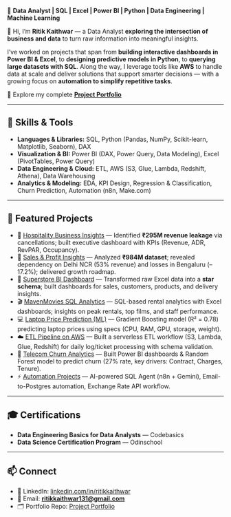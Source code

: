 🎯 **Data Analyst | SQL | Excel | Power BI | Python | Data Engineering | Machine Learning**  

👋 Hi, I’m **Ritik Kaithwar** — a Data Analyst **exploring the intersection of business and data** to turn raw information into meaningful insights.  

I’ve worked on projects that span from **building interactive dashboards in Power BI & Excel**, to **designing predictive models in Python**, to **querying large datasets with SQL**. Along the way, I leverage tools like **AWS** to handle data at scale and deliver solutions that support smarter decisions — with a growing focus on **automation to simplify repetitive tasks**.  
 
📂 Explore my complete **[Project Portfolio](https://github.com/ritik-kaithwar/Portfolio)**  

---

## 🔑 Skills & Tools  
- **Languages & Libraries:** SQL, Python (Pandas, NumPy, Scikit-learn, Matplotlib, Seaborn), DAX  
- **Visualization & BI:** Power BI (DAX, Power Query, Data Modeling), Excel (PivotTables, Power Query)  
- **Data Engineering & Cloud:** ETL, AWS (S3, Glue, Lambda, Redshift, Athena), Data Warehousing  
- **Analytics & Modeling:** EDA, KPI Design, Regression & Classification, Churn Prediction, Automation (n8n, Make.com)  

---

## 📌 Featured Projects  
- 🏨 [Hospitality Business Insights](https://github.com/ritik-kaithwar/DA-atliq-hospitality-business-insights) — Identified **₹295M revenue leakage** via cancellations; built executive dashboard with KPIs (Revenue, ADR, RevPAR, Occupancy).  
- 🏢 [Sales & Profit Insights](https://github.com/ritik-kaithwar/DA-atliq-strategic-growth-insights) — Analyzed **₹984M dataset**; revealed dependency on Delhi NCR (53% revenue) and losses in Bengaluru (–17.2%); delivered growth roadmap.  
- 🛒 [Superstore BI Dashboard](https://github.com/ritik-kaithwar/DA-superstore-retail-powerbi-case-study) — Transformed raw Excel data into a **star schema**; built dashboards for sales, customers, products, and delivery insights.  
- 🎬 [MavenMovies SQL Analytics](https://github.com/ritik-kaithwar/DA-mavenmovies-sql-analytics) — SQL-based rental analytics with Excel dashboards; insights on peak rentals, top films, and staff performance.  
- 💻 [Laptop Price Prediction (ML)](https://github.com/ritik-kaithwar/ML-laptop-price-prediction) — Gradient Boosting model (R² = 0.78) predicting laptop prices using specs (CPU, RAM, GPU, storage, weight).  
- ☁️ [ETL Pipeline on AWS](https://github.com/ritik-kaithwar/DE-etl-pipeline-aws) — Built a serverless ETL workflow (S3, Lambda, Glue, Redshift) for daily log/ticket processing with schema validation.  
- 📡 [Telecom Churn Analytics](https://github.com/ritik-kaithwar/DA-telecom-churn-prediction) — Built Power BI dashboards & Random Forest model to predict churn (27% rate, key drivers: Contract, Charges, Tenure).  
- ⚡ [Automation Projects](https://github.com/ritik-kaithwar?tab=repositories) — AI-powered SQL Agent (n8n + Gemini), Email-to-Postgres automation, Exchange Rate API workflow.  

---

## 🎓 Certifications  
- **Data Engineering Basics for Data Analysts** — Codebasics  
- **Data Science Certification Program** — Odinschool  

---

## 📫 Connect  
- 💼 LinkedIn: [linkedin.com/in/ritikkaithwar](https://www.linkedin.com/in/ritikkaithwar)  
- 📧 Email: **ritikkaithwar131@gmail.com**  
- 🗂️ Portfolio Repo: [Project Portfolio](https://github.com/ritik-kaithwar/Portfolio)  